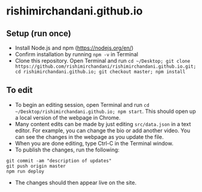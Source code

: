 # rishimirchandani.github.io

## Setup (run once)

- Install Node.js and npm (https://nodejs.org/en/)
- Confirm installation by running `npm -v` in Terminal
- Clone this repository. Open Terminal and run `cd ~/Desktop; git clone https://github.com/rishimirchandani/rishimirchandani.github.io.git; cd rishimirchandani.github.io; git checkout master; npm install`

## To edit

- To begin an editing session, open Terminal and run `cd ~/Desktop/rishimirchandani.github.io; npm start`. This should open up a local version of the webpage in Chrome.
- Many content edits can be made by just editing `src/data.json` in a text editor. For example, you can change the bio or add another video. You can see the changes in the webpage as you update the file.
- When you are done editing, type Ctrl-C in the Terminal window.
- To publish the changes, run the following:
```
git commit -am "description of updates"
git push origin master
npm run deploy
```
- The changes should then appear live on the site.
